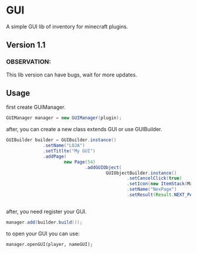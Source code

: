 # GUI
A simple GUI lib of inventory for minecraft plugins.

## Version 1.1

### OBSERVATION:
This lib version can have bugs, wait for more updates.

## Usage
  first create GUIManager.

  ```java
  GUIManager manager = new GUIManager(plugin);
  ```
  after, you can create a new class extends GUI or use GUIBuilder.
  
  ```java
 GUIBuilder builder = GUIBuilder.instance()
                .setName("LOJA")
                .setTitlte("My GUI")
                .addPage(
                        new Page(54)
                                .addGUIObject(
                                        GUIObjectBuilder.instance()
                                                .setCancelClick(true)
                                                .setIcon(new ItemStack(Material.STONE))
                                                .setName("NexPage")
                                                .setResult(Result.NEXT_PAGE).build()));
                 
  ```
  
  after, you need register your GUI.
  
  ```java
  manager.add(builder.build());
  ```
  to open your GUI you can use:
  ```
  manager.openGUI(player, nameGUI);
  ```
